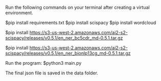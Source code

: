 Run the following commands on your terminal after creating a virtual environment. 

$pip install requirements.txt
$pip install scispacy
$pip install wordcloud

$pip install https://s3-us-west-2.amazonaws.com/ai2-s2-scispacy/releases/v0.5.1/en_ner_bc5cdr_md-0.5.1.tar.gz

$pip install https://s3-us-west-2.amazonaws.com/ai2-s2-scispacy/releases/v0.5.1/en_ner_bionlp13cg_md-0.5.1.tar.gz



Run the program: 
$python3 main.py

The final json file is saved in the data folder.
